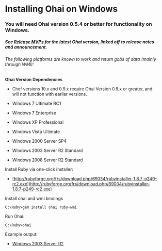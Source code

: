 Installing Ohai on Windows
==========================

  

  

### You will need Ohai version 0.5.4 or better for functionality on Windows.

##### See [Release MVPs](Release%20MVPs.html "Release MVPs") for the latest Ohai version, linked off to release notes and announcement.

  

###### The following platforms are known to work and return gobs of data (mainly through WMI):

**Ohai Version Dependencies**

-   Chef versions 10.x and 0.9.x require Ohai Version 0.6.x or greater,
    and will not function with earlier versions.

-   Windows 7 Ultimate RC1
-   Windows 7 Enterprise
-   Windows XP Professional
-   Windows Vista Ultimate
-   Windows 2000 Server SP4
-   Windows 2003 Server R2 Standard
-   Windows 2008 Server R2 Standard

Install Ruby via one-click installer:

-   [http://rubyforge.org/frs/download.php/69034/rubyinstaller-1.8.7-p249-rc2.exe](http://rubyforge.org/frs/download.php/69034/rubyinstaller-1.8.7-p249-rc2.exe)

Install ohai and wmi bindings

    C:\Ruby>gem install ohai ruby-wmi

Run Ohai:

    C:\Ruby>ohai

Example output:

-   [Windows 2003 Server
    R2](http://hudson.hyperic.com/job/ohai-master-x86-winnt/lastSuccessfulBuild/artifact/ohai.txt)
      
      
      
